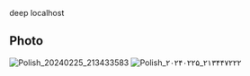 deep localhost
## Photo
![Polish_20240225_213433583](https://github.com/Mr-Banana-2045/Deep-Local/assets/109140672/54360f47-0ed0-49c8-9d24-4083afd0400e)
![Polish_۲۰۲۴۰۲۲۵_۲۱۳۴۴۷۲۲۲](https://github.com/Mr-Banana-2045/Deep-Local/assets/109140672/cf416b29-1e39-404e-97b7-1ec7a3c75ddd)
